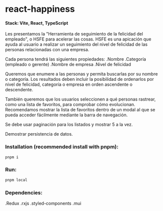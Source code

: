 # react-happiness

#### Stack: Vite, React, TypeScript 

Les presentamos la "Herramienta de seguimiento de la felicidad del empleado", o HSFE para acelerar las cosas.
HSFE es una apicación que ayuda al usuario a realizar un seguimiento del nivel de felicidad de las personas relacionadas con una empresa.

Cada persona tendrá las siguientes propiedades:
.Nombre
.Categoría (empleado o gerente)
.Nombre de empresa
.Nivel de felicidad

Queremos que enumere a las personas y permita buscarlas por su nombre o categoría. Los resultados deben incluir la posibilidad de ordenarlos por nivel de felicidad, categoría o empresa en orden ascendente o descendente.

También queremos que los usuarios seleccionen a qué personas rastrear, como una lista de favoritos, para comprobar cómo evolucionan. Recomendamos mostrar la lista de favoritos dentro de un modal al que se pueda acceder fácilmente mediante la barra de navegación.

Se debe usar paginación para los listados y mostrar 5 a la vez.

Demostrar persistencia de datos.

### Installation (recommended install with pnpm):
```sh
pnpm i
```
### Run:
```sh
pnpm local
```
### Dependencies:
.Redux
.rxjs
.styled-components
.mui
